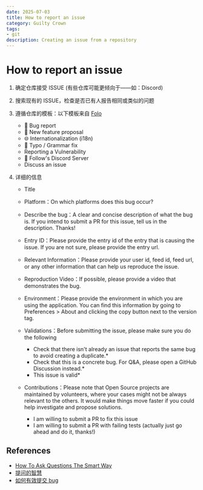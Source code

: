 ```yaml
---
date: 2025-07-03
title: How to report an issue 
category: Guilty Crown
tags:
- git
description: Creating an issue from a repository
---
```


# How to report an issue

1. 确定仓库接受 ISSUE (有些仓库可能更倾向于——如：Discord)

2. 搜索现有的 ISSUE，检查是否已有人报告相同或类似的问题

3. 遵循仓库的模板：以下模板来自 [Folo](https://github.com/RSSNext/Folo)

   - 🐞 Bug report
   - 🚀 New feature proposal
   - 🌐 Internationalization (i18n)
   - 👀 Typo / Grammar fix
   - Reporting a Vulnerability
   - 💬 Follow's Discord Server
   - Discuss an issue

4. 详细的信息

   - Title
   - Platform：On which platforms does this bug occur?
   - Describe the bug：A clear and concise description of what the bug is. If you intend to submit a PR for this issue, tell us in the description. Thanks!
   - Entry ID：Please provide the entry id of the entry that is causing the issue. If you are not sure, please provide the entry url.
   - Relevant Information：Please provide your user id, feed id, feed url, or any other information that can help us reproduce the issue.
   - Reproduction Video：If possible, please provide a video that demonstrates the bug.
   - Environment：Please provide the environment in which you are using the application. You can find this information by going to Preferences > About and clicking the copy button next to the version tag.

   - Validations：Before submitting the issue, please make sure you do the following
     - Check that there isn't already an issue that reports the same bug to avoid creating a duplicate.*
     - Check that this is a concrete bug. For Q&A, please open a GitHub Discussion instead.*
     - This issue is valid*
   - Contributions：Please note that Open Source projects are maintained by volunteers, where your cases might not be always relevant to the others. It would make things move faster if you could help investigate and propose solutions.
     - I am willing to submit a PR to fix this issue
     - I am willing to submit a PR with failing tests (actually just go ahead and do it, thanks!)

## References

- [How To Ask Questions The Smart Way](http://www.catb.org/~esr/faqs/smart-questions.html)
- [提问的智慧](https://github.com/ryanhanwu/How-To-Ask-Questions-The-Smart-Way/blob/main/README-zh_CN.md)
- [如何有效提交 bug](https://www.chiark.greenend.org.uk/~sgtatham/bugs-cn.html)

